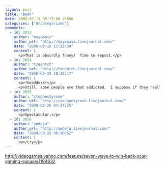 ```yaml
---
layout: post
title: "BARF"
date: 2008-03-19 09:37:00 +0000
categories: ["Uncategorized"]
comments:
  - id: 2053
    author: "mayamaia"
    author_url: "http://mayamaia.livejournal.com/"
    date: "2008-03-19 15:22:59"
    content: |
      <p>That is absurdly funny!  Time to repost.</p>
  - id: 2054
    author: "tzeentch"
    author_url: "http://tzeentch.livejournal.com/"
    date: "2008-03-19 18:38:17"
    content: |
      <p>*headdesk*</p>
      <p>Still, some people are that addicted.  I suppose if they really do nothing other than play the game then perhaps some of these might be justified?  Some are ridiculous, though.  Although I do kinda like the idea of faking a power outage....</p>
  - id: 2055
    author: "stephentyrone"
    author_url: "http://stephentyrone.livejournal.com/"
    date: "2008-03-20 04:37:25"
    content: |
      <p>Spectacular.</p>
  - id: 2056
    author: "andeja"
    author_url: "http://andeja.livejournal.com/"
    date: "2008-03-20 06:20:52"
    content: |
      <p>/cry</p>
---
```


http://videogames.yahoo.com/feature/seven-ways-to-win-back-your-gaming-spouse/1194632